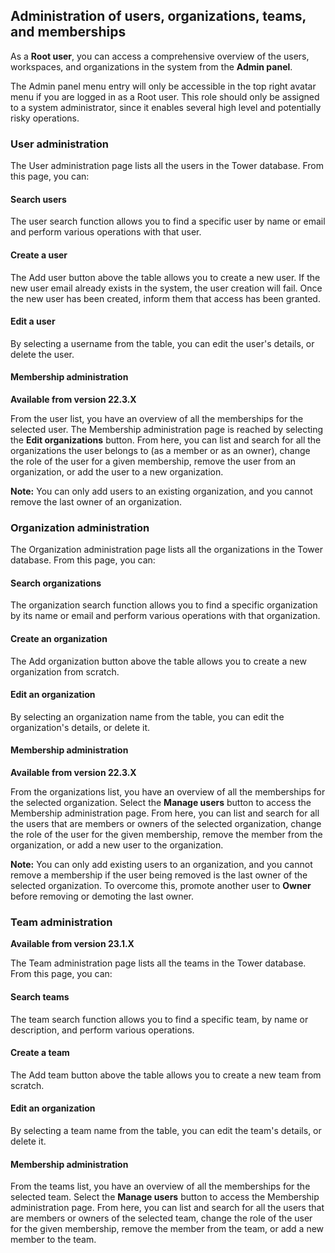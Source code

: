 ## Administration of users, organizations, teams, and memberships

As a **Root user**, you can access a comprehensive overview of the users, workspaces, and organizations in the system from the **Admin panel**.

The Admin panel menu entry will only be accessible in the top right avatar menu if you are logged in as a Root user. This role should only be assigned to a system administrator, since it enables several high level and potentially risky operations.

### User administration

The User administration page lists all the users in the Tower database. From this page, you can:

#### Search users

The user search function allows you to find a specific user by name or email and perform various operations with that user.

#### Create a user

The Add user button above the table allows you to create a new user. If the new user email already exists in the system, the user creation will fail. Once the new user has been created, inform them that access has been granted.

#### Edit a user

By selecting a username from the table, you can edit the user's details, or delete the user.

#### Membership administration

**Available from version 22.3.X**

From the user list, you have an overview of all the memberships for the selected user. The Membership administration page is reached by selecting the **Edit organizations** button. From here, you can list and search for all the organizations the user belongs to (as a member or as an owner), change the role of the user for a given membership, remove the user from an organization, or add the user to a new organization.

**Note:** You can only add users to an existing organization, and you cannot remove the last owner of an organization.

### Organization administration

The Organization administration page lists all the organizations in the Tower database. From this page, you can:

#### Search organizations

The organization search function allows you to find a specific organization by its name or email and perform various operations with that organization.

#### Create an organization

The Add organization button above the table allows you to create a new organization from scratch.

#### Edit an organization

By selecting an organization name from the table, you can edit the organization's details, or delete it.

#### Membership administration

**Available from version 22.3.X**

From the organizations list, you have an overview of all the memberships for the selected organization. Select the **Manage users** button to access the Membership administration page. From here, you can list and search for all the users that are members or owners of the selected organization, change the role of the user for the given membership, remove the member from the organization, or add a new user to the organization.

**Note:** You can only add existing users to an organization, and you cannot remove a membership if the user being removed is the last owner of the selected organization. To overcome this, promote another user to **Owner** before removing or demoting the last owner.

### Team administration

**Available from version 23.1.X**

The Team administration page lists all the teams in the Tower database. From this page, you can:

#### Search teams

The team search function allows you to find a specific team, by name or description, and perform various operations.

#### Create a team

The Add team button above the table allows you to create a new team from scratch.

#### Edit an organization

By selecting a team name from the table, you can edit the team's details, or delete it.

#### Membership administration

From the teams list, you have an overview of all the memberships for the selected team. Select the **Manage users** button to access the Membership administration page. From here, you can list and search for all the users that are members or owners of the selected team, change the role of the user for the given membership, remove the member from the team, or add a new member to the team.
